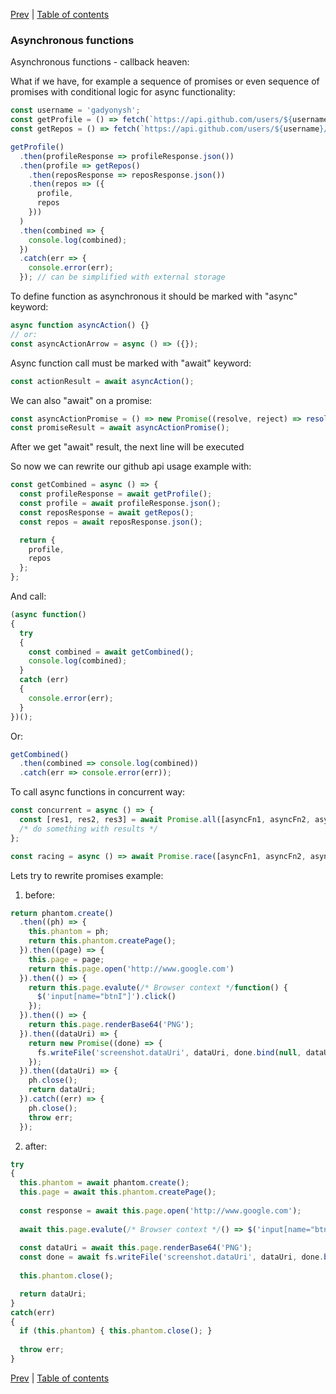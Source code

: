[Prev](23-String.md) | [Table of contents](https://github.com/gadyonysh/es2015-presentation#ecmascript-2015)

### Asynchronous functions

Asynchronous functions - callback heaven:

What if we have, for example a sequence of promises or even sequence of promises with conditional logic for async functionality:
```js
const username = 'gadyonysh';
const getProfile = () => fetch(`https://api.github.com/users/${username}`);
const getRepos = () => fetch(`https://api.github.com/users/${username}/repos`);

getProfile()
  .then(profileResponse => profileResponse.json())
  .then(profile => getRepos()
    .then(reposResponse => reposResponse.json())
    .then(repos => ({
      profile,
      repos
    }))
  )
  .then(combined => {
    console.log(combined);
  })
  .catch(err => {
    console.error(err);
  }); // can be simplified with external storage
```

To define function as asynchronous it should be marked with "async" keyword:
```js
async function asyncAction() {}
// or:
const asyncActionArrow = async () => ({});
```

Async function call must be marked with "await" keyword:
```js
const actionResult = await asyncAction();
```

We can also "await" on a promise:
```js
const asyncActionPromise = () => new Promise((resolve, reject) => resolve('gotcha!'));
const promiseResult = await asyncActionPromise();
```

After we get "await" result, the next line will be executed

So now we can rewrite our github api usage example with:
```js
const getCombined = async () => {
  const profileResponse = await getProfile();
  const profile = await profileResponse.json();
  const reposResponse = await getRepos();
  const repos = await reposResponse.json();

  return {
    profile,
    repos
  };
};
```

And call:
```js
(async function()
{
  try
  {
    const combined = await getCombined();
    console.log(combined);
  }
  catch (err)
  {
    console.error(err);
  }
})();
```

Or:
```js
getCombined()
  .then(combined => console.log(combined))
  .catch(err => console.error(err));
```

To call async functions in concurrent way:
```js
const concurrent = async () => {
  const [res1, res2, res3] = await Promise.all([asyncFn1, asyncFn2, asyncFn3]);
  /* do something with results */
};

const racing = async () => await Promise.race([asyncFn1, asyncFn2, asyncFn3]);;
```


Lets try to rewrite promises example:

1. before:
```js
return phantom.create()
  .then((ph) => {
    this.phantom = ph;
    return this.phantom.createPage();
  }).then((page) => {
    this.page = page;
    return this.page.open('http://www.google.com')
  }).then(() => {
    return this.page.evalute(/* Browser context */function() {
      $('input[name="btnI"]').click()
    });
  }).then(() => {
    return this.page.renderBase64('PNG');
  }).then((dataUri) => {
    return new Promise((done) => { 
      fs.writeFile('screenshot.dataUri', dataUri, done.bind(null, dataUri))
    });
  }).then((dataUri) => {
    ph.close();
    return dataUri;
  }).catch((err) => {
    ph.close();
    throw err;
  });
```

2. after:
```js
try
{
  this.phantom = await phantom.create();
  this.page = await this.phantom.createPage();
  
  const response = await this.page.open('http://www.google.com');
  
  await this.page.evalute(/* Browser context */() => $('input[name="btnI"]').click());
  
  const dataUri = await this.page.renderBase64('PNG');
  const done = await fs.writeFile('screenshot.dataUri', dataUri, done.bind(null, dataUri));
  
  this.phantom.close();

  return dataUri;
}
catch(err)
{
  if (this.phantom) { this.phantom.close(); }
  
  throw err;
}
```

[Prev](23-String.md) | [Table of contents](https://github.com/gadyonysh/es2015-presentation#ecmascript-2015)